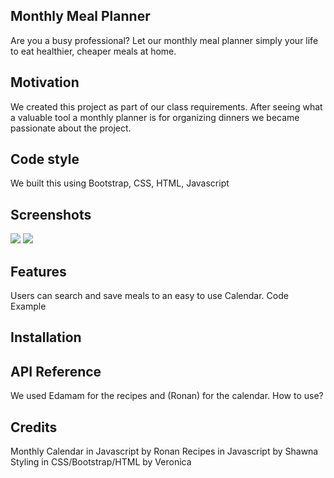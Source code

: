 ## Monthly Meal Planner
Are you a busy professional?  Let our monthly meal planner simply your life to eat healthier, cheaper meals at home.

## Motivation
We created this project as part of our class requirements.  After seeing what a valuable tool a monthly planner is for organizing dinners we became passionate about the project.
## Code style
We built this using Bootstrap, CSS, HTML, Javascript
## Screenshots
![](screenshots/screenshot1.png)
![](screenshots/screenshot2.png)

## Features
Users can search and save meals to an easy to use Calendar.
Code Example

## Installation

## API Reference
We used Edamam for the recipes and  (Ronan) for the calendar. 
How to use?


## Credits
Monthly Calendar in Javascript by Ronan
Recipes in Javascript by Shawna
Styling in CSS/Bootstrap/HTML by Veronica

